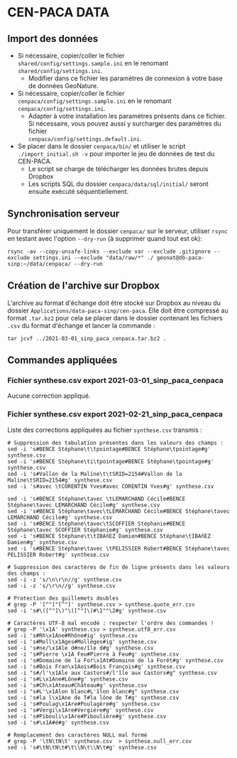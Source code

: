 # CEN-PACA DATA

## Import des données

* Si nécessaire, copier/coller le fichier `shared/config/settings.sample.ini` 
en le renomant `shared/config/settings.ini`.
    * Modifier dans ce fichier les paramètres de connexion à votre base de données GeoNature.
* Si nécessaire, copier/coller le fichier `cenpaca/config/settings.sample.ini` 
en le renomant `cenpaca/config/settings.ini`.
    * Adapter à votre installation les paramètres présents dans ce fichier. Si 
    nécessaire, vous pouvez aussi y surcharger des paramètres du fichier  
    `cenpaca/config/settings.default.ini`.
* Se placer dans le dossier `cenpaca/bin/` et utiliser le script 
`./import_initial.sh -v` pour importer le jeu de données de test du CEN-PACA.
    * Le script se charge de télécharger les données brutes depuis Dropbox
    * Les scripts SQL du dossier `cenpaca/data/sql/initial/` seront ensuite exécuté séquentiellement.

## Synchronisation serveur

Pour transférer uniquement le dossier `cenpaca/` sur le serveur, utiliser `rsync` 
en testant avec l'option `--dry-run` (à supprimer quand tout est ok):

```
rsync -av --copy-unsafe-links --exclude var --exclude .gitignore --exclude settings.ini --exclude "data/raw/*" ./ geonat@db-paca-sinp:~/data/cenpaca/ --dry-run
```

## Création de l'archive sur Dropbox

L'archive au format d'échange doit être stocké sur Dropbox au niveau du dossier 
`Applications/data-paca-sinp/cen-paca`.
Elle doit être compressé au format `.tar.bz2` pour cela se placer dans le
dossier contenant les fichiers `.csv` du format d'échange et lancer la commande :
```
tar jcvf ../2021-03-01_sinp_paca_cenpaca.tar.bz2 .
```

## Commandes appliquées

### Fichier synthese.csv export 2021-03-01_sinp_paca_cenpaca

Aucune correction appliqué.
### Fichier synthese.csv export 2021-02-21_sinp_paca_cenpaca

Liste des corrections appliquées au fichier `synthese.csv` transmis :

```
# Suppression des tabulation présentes dans les valeurs des champs :
sed -i 's#BENCE Stéphane\t\tpointage#BENCE Stéphane\tpointage#g' synthese.csv
sed -i 's#BENCE Stéphane\ti\tpointage#BENCE Stéphane\tpointage#g' synthese.csv
sed -i 's#Vallon de la Maline\t\tSRID=2154#Vallon de la Maline\tSRID=2154#g' synthese.csv
sed -i 's#avec \tCORENTIN Yves#avec CORENTIN Yves#g' synthese.csv

sed -i 's#BENCE Stéphane\tavec \tLEMARCHAND Cécile#BENCE Stéphane\tavec LEMARCHAND Cécile#g' synthese.csv
sed -i 's#BENCE Stéphane\tavec\tLEMARCHAND Cécile#BENCE Stéphane\tavec LEMARCHAND Cécile#g' synthese.csv
sed -i 's#BENCE Stéphane\tavec\tSCOFFIER Stéphanie#BENCE Stéphane\tavec SCOFFIER Stéphanie#g' synthese.csv
sed -i 's#BENCE Stéphane\t\tIBAñEZ Damien#BENCE Stéphane\tIBAñEZ Damien#g' synthese.csv
sed -i 's#BENCE Stéphane\tavec \tPELISSIER Robert#BENCE Stéphane\tavec PELISSIER Robert#g' synthese.csv

# Suppression des caractères de fin de ligne présents dans les valeurs des champs :
sed -i -z 's/\n\r\n//g' synthese.csv
sed -i -z 's/\r\n//g' synthese.csv

# Protection des guillemets doubles
# grep -P '[^"]"[^"]' synthese.csv > synthese.quote_err.csv
sed -i 's#\([^"]\)"\([^"]\)#\1""\2#g' synthese.csv

# Caractères UTF-8 mal encodé : respecter l'ordre des commandes !
# grep -P '\x1A' synthese.csv > synthese.utf8_err.csv
sed -i 's#Rh\x1Ane#Rhône#ig' synthese.csv
sed -i 's#Moll\x1Ages#Mollèges#ig' synthese.csv
sed -i 's#ne/\x1Ale d#ne/île d#g' synthese.csv
sed -i 's#Pierre \x1A Feu#Pierre à Feu#g' synthese.csv
sed -i 's#Domaine de la For\x1At#Domaine de la Forêt#g' synthese.csv
sed -i 's#Bois Fran\x1Aois#Bois François#g' synthese.csv
sed -i "s#/l'\x1Ale aux Castors#/l'île aux Castors#g" synthese.csv
sed -i 's#L\x1Ane#Lône#g' synthese.csv
sed -i 's#Ch\x1Ateau#Château#g' synthese.csv
sed -i "s#L'\x1Alon blanc#L'îlon blanc#g" synthese.csv
sed -i 's#la l\x1Ane de T#la lône de T#g' synthese.csv
sed -i 's#Poulag\x1Are#Poulagère#g' synthese.csv
sed -i 's#Vergi\x1Are#Vergière#g' synthese.csv
sed -i 's#Pibouli\x1Are#Piboulière#g' synthese.csv
sed -i 's#\x1A#é#g' synthese.csv

# Remplacement des caractères NULL mal formé
# grep -P '\tN\tN\t' synthese.csv  > synthese.null_err.csv
sed -i 's#\tN\tN\t#\t\\N\t\\N\t#g' synthese.csv
```
